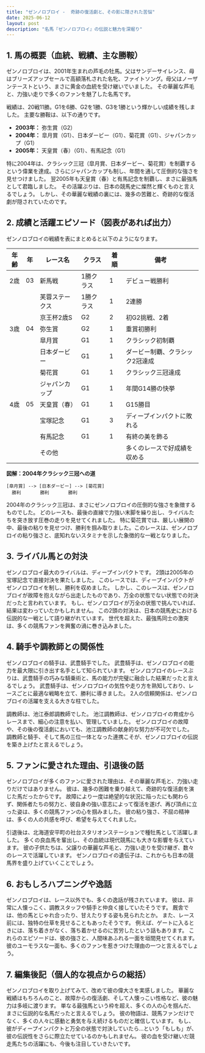 ```yaml
---
title: "ゼンノロブロイ -  奇跡の復活劇と、その影に隠された苦悩"
date: 2025-06-12
layout: post
description: "名馬『ゼンノロブロイ』の伝説と魅力を深堀り"
---
```


## 1. 馬の概要（血統、戦績、主な勝鞍）

ゼンノロブロイは、2001年生まれの芦毛の牡馬。父はサンデーサイレンス、母はブリーズアップセールで高額落札された名牝、ファイトソング。母父はノーザンテーストという、まさに黄金の血統を受け継いでいました。  その華麗な芦毛と、力強い走りで多くのファンを魅了した名馬です。

戦績は、20戦11勝。G1を6勝、G2を1勝、G3を1勝という輝かしい成績を残しました。  主要な勝鞍は、以下の通りです。

* **2003年：**  弥生賞（G2）
* **2004年：**  皐月賞（G1）、日本ダービー（G1）、菊花賞（G1）、ジャパンカップ（G1）
* **2005年：**  天皇賞（春）（G1）、有馬記念（G1）

特に2004年は、クラシック三冠（皐月賞、日本ダービー、菊花賞）を制覇するという偉業を達成。さらにジャパンカップも制し、年間を通して圧倒的な強さを見せつけました。  翌2005年も天皇賞（春）と有馬記念を制覇し、まさに最強馬として君臨しました。  その活躍ぶりは、日本の競馬史に燦然と輝くものと言えるでしょう。  しかし、その華麗な戦績の裏には、幾多の苦難と、奇跡的な復活劇が隠されていたのです。


## 2. 成績と活躍エピソード（図表があれば出力）

ゼンノロブロイの戦績を表にまとめると以下のようになります。

| 年齢 | 年 | レース名         | クラス | 着順 | 備考                                  |
|-----|---|-----------------|-------|------|---------------------------------------|
| 2歳 | 03 | 新馬戦           | 1勝クラス | 1     | デビュー戦勝利                         |
|     |   | 芙蓉ステークス     | 1勝クラス | 1     | 2連勝                                  |
|     |   | 京王杯2歳S       | G2     | 2     | 初G2挑戦、2着                           |
| 3歳 | 04 | 弥生賞           | G2     | 1     | 重賞初勝利                             |
|     |   | 皐月賞           | G1     | 1     | クラシック初制覇                       |
|     |   | 日本ダービー       | G1     | 1     | ダービー制覇、クラシック2冠達成         |
|     |   | 菊花賞           | G1     | 1     | クラシック三冠達成                       |
|     |   | ジャパンカップ     | G1     | 1     | 年間G14勝の快挙                         |
| 4歳 | 05 | 天皇賞（春）       | G1     | 1     | G15勝目                               |
|     |   | 宝塚記念         | G1     | 3     | ディープインパクトに敗れる                 |
|     |   | 有馬記念         | G1     | 1     | 有終の美を飾る                         |
|     |   | その他           |        |      | 多くのレースで好成績を収める             |


**図解：2004年クラシック三冠への道**

```
[皐月賞] --> [日本ダービー] --> [菊花賞]
  勝利       勝利       勝利
```

2004年のクラシック三冠は、まさにゼンノロブロイの圧倒的な強さを象徴するものでした。  どのレースも、最後の直線で力強い末脚を繰り出し、ライバルたちを突き放す圧巻の走りを見せてくれました。  特に菊花賞では、厳しい展開の中、最後の粘りを見せつけ、勝利を掴み取りました。このレースは、ゼンノロブロイの粘り強さと、底知れないスタミナを示した象徴的な一戦となりました。


## 3. ライバル馬との対決

ゼンノロブロイ最大のライバルは、ディープインパクトです。  2頭は2005年の宝塚記念で直接対決を果たしました。  このレースでは、ディープインパクトがゼンノロブロイを制し、勝利を収めました。  しかし、このレースは、ゼンノロブロイが故障を抱えながら出走したものであり、万全の状態でない状態での対決だったと言われています。  もし、ゼンノロブロイが万全の状態で挑んでいれば、結果は変わっていたかもしれません。  この2頭の対決は、日本の競馬史における伝説的な一戦として語り継がれています。  世代を超えた、最強馬同士の激突は、多くの競馬ファンを興奮の渦に巻き込みました。


## 4. 騎手や調教師との関係性

ゼンノロブロイの騎手は、武豊騎手でした。  武豊騎手は、ゼンノロブロイの能力を最大限に引き出す名手として知られています。  ゼンノロブロイのレースぶりは、武豊騎手の巧みな騎乗術と、馬の能力が完璧に融合した結果だったと言えるでしょう。  武豊騎手は、ゼンノロブロイの気性や走り方を熟知しており、レースごとに最適な戦略を立て、勝利に導きました。  2人の信頼関係は、ゼンノロブロイの活躍を支える大きな柱でした。

調教師は、池江泰郎調教師でした。  池江調教師は、ゼンノロブロイの育成からレースまで、細心の注意を払い、管理していました。  ゼンノロブロイの故障や、その後の復活劇においても、池江調教師の献身的な努力が不可欠でした。  調教師と騎手、そして馬の三位一体となった連携こそが、ゼンノロブロイの伝説を築き上げたと言えるでしょう。


## 5. ファンに愛された理由、引退後の話

ゼンノロブロイが多くのファンに愛された理由は、その華麗な芦毛と、力強い走りだけではありません。  彼は、幾多の困難を乗り越えて、奇跡的な復活劇を演じた馬だったからです。  故障により一度は絶望的な状況に陥ったにも関わらず、関係者たちの努力と、彼自身の強い意志によって復活を遂げ、再び頂点に立った姿は、多くの競馬ファンの心を掴みました。  彼の粘り強さ、不屈の精神は、多くの人の共感を呼び、希望を与えてくれました。

引退後は、北海道安平町の社台スタリオンステーションで種牡馬として活躍しました。  多くの良血馬を輩出し、その血統は現代競馬にも大きな影響を与えています。  彼の子供たちは、父譲りの華麗な芦毛と、力強い走りを受け継ぎ、数々のレースで活躍しています。  ゼンノロブロイの遺伝子は、これからも日本の競馬界を盛り上げていくことでしょう。


## 6. おもしろハプニングや逸話

ゼンノロブロイは、レース以外でも、多くの逸話が残されています。  彼は、非常に人懐っこく、調教スタッフや騎手と仲良く接していたそうです。  厩舎では、他の馬とじゃれ合ったり、甘えたりする姿も見られたとか。  また、レース前には、独特の仕草を見せることもあったそうです。  例えば、ゲートに入るときには、落ち着きがなく、落ち着かせるのに苦労したという話もあります。  これらのエピソードは、彼の強さと、人間味あふれる一面を垣間見せてくれます。  彼のユーモラスな一面も、多くのファンを惹きつけた理由の一つと言えるでしょう。


## 7. 編集後記（個人的な視点からの総括）

ゼンノロブロイを取り上げてみて、改めて彼の偉大さを実感しました。  華麗な戦績はもちろんのこと、故障からの復活劇、そして人懐っこい性格など、彼の魅力は多岐に渡ります。  単なる最強馬という枠を超え、多くの人の心を掴んだ、まさに伝説的な名馬だったと言えるでしょう。  彼の物語は、競馬ファンだけでなく、多くの人々に感動と勇気を与え続けるものだと確信しています。  もし、彼がディープインパクトと万全の状態で対決していたら…という「もしも」が、彼の伝説性をさらに際立たせているのかもしれません。  彼の血を受け継いだ競走馬たちの活躍にも、今後も注目していきたいです。
